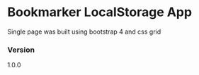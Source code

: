 # Bookmarker LocalStorage App

Single page was built using bootstrap 4 and css grid 

### Version

1.0.0


